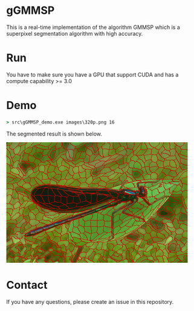 
# gGMMSP

This is a real-time implementation of the algorithm GMMSP which is a superpixel segmentation algorithm with high accuracy.

# Run

You have to make sure you have a GPU that support CUDA and has a compute capability >= 3.0


# Demo

```cmd
> src\gGMMSP_demo.exe images\320p.png 16
```

The segmented result is shown below.

![](result/gvL.png)


# Contact

If you have any questions, please create an issue in this repository. 
